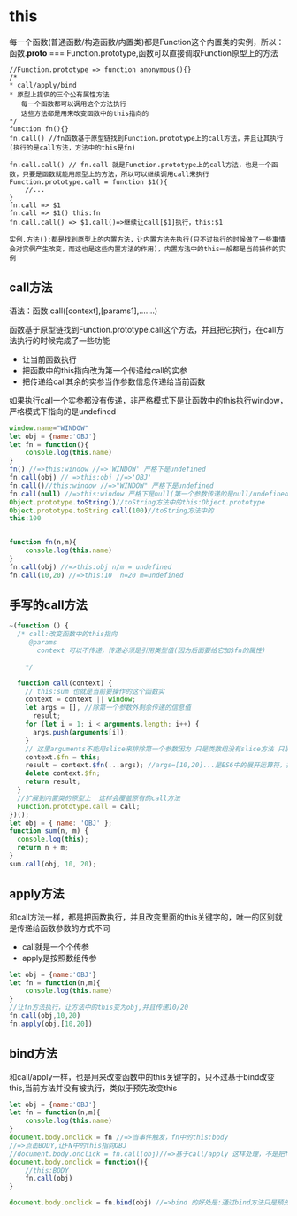 # this

每一个函数(普通函数/构造函数/内置类)都是Function这个内置类的实例，所以：函数.__proto__ === Function.prototype,函数可以直接调取Function原型上的方法

```JS
//Function.prototype => function anonymous(){}
/*
* call/apply/bind
* 原型上提供的三个公有属性方法
   每一个函数都可以调用这个方法执行
   这些方法都是用来改变函数中的this指向的
*/
function fn(){}
fn.call() //fn函数基于原型链找到Function.prototype上的call方法，并且让其执行(执行的是call方法，方法中的this是fn)

fn.call.call() // fn.call 就是Function.prototype上的call方法，也是一个函数，只要是函数就能用原型上的方法，所以可以继续调用call来执行
Function.prototype.call = function $1(){
    //...
}
fn.call => $1
fn.call => $1() this:fn
fn.call.call() => $1.call()=>继续让call[$1]执行，this:$1

实例.方法():都是找到原型上的内置方法，让内置方法先执行(只不过执行的时候做了一些事情会对实例产生改变，而这也是这些内置方法的作用)，内置方法中的this一般都是当前操作的实例
```

## call方法

语法：函数.call([context],[params1],.......)

函数基于原型链找到Function.prototype.call这个方法，并且把它执行，在call方法执行的时候完成了一些功能

- 让当前函数执行
- 把函数中的this指向改为第一个传递给call的实参
- 把传递给call其余的实参当作参数信息传递给当前函数

如果执行call一个实参都没有传递，非严格模式下是让函数中的this执行window，严格模式下指向的是undefined

```js
window.name="WINDOW"
let obj = {name:'OBJ'}
let fn = function(){
    console.log(this.name)
}
fn() //=>this:window //=>'WINDOW' 严格下是undefined
fn.call(obj) // =>this:obj //=>'OBJ'
fn.call()//this:window //=>"WINDOW" 严格下是undefined
fn.call(null) //=>this:window 严格下是null(第一个参数传递的是null/undefined/不传),非严格模式下this指向window,严格模式下传递的是谁this就是谁，不传this是undefined
Object.prototype.toString()//toString方法中的this:Object.prototype
Object.prototype.toString.call(100)//toString方法中的
this:100


function fn(n,m){
    console.log(this.name)
}
fn.call(obj) //=>this:obj n/m = undefined
fn.call(10,20) //=>this:10  n=20 m=undefined
```

## 手写的call方法

```js
~(function () {
  /* call:改变函数中的this指向
     @params
       context 可以不传递，传递必须是引用类型值(因为后面要给它加$fn的属性) 
     
    */

  function call(context) {
    // this:sum 也就是当前要操作的这个函数实
    context = context || window;
    let args = [], //除第一个参数外剩余传递的信息值
      result;
    for (let i = 1; i < arguments.length; i++) {
      args.push(arguments[i]);
    }
    // 这里arguments不能用slice来排除第一个参数因为 只是类数组没有slice方法 只能用for
    context.$fn = this;
    result = context.$fn(...args); //args=[10,20]...是ES6中的展开运算符，把数组中的每一项分别的展开传递给函数// context.$fn(10,20)
    delete context.$fn;
    return result;
  }
  //扩展到内置类的原型上  这样会覆盖原有的call方法
  Function.prototype.call = call;
})();
let obj = { name: 'OBJ' };
function sum(n, m) {
  console.log(this);
  return n + m;
}
sum.call(obj, 10, 20);
```

## apply方法

和call方法一样，都是把函数执行，并且改变里面的this关键字的，唯一的区别就是传递给函数参数的方式不同

- call就是一个个传参
- apply是按照数组传参

```js
let obj = {name:'OBJ'}
let fn = function(n,m){
    console.log(this.name)
}
//让fn方法执行，让方法中的this变为obj,并且传递10/20
fn.call(obj,10,20)
fn.apply(obj,[10,20])
```

## bind方法

和call/apply一样，也是用来改变函数中的this关键字的，只不过基于bind改变this,当前方法并没有被执行，类似于预先改变this

```js
let obj = {name:'OBJ'}
let fn = function(n,m){
    console.log(this.name)
}
document.body.onclick = fn //=>当事件触发，fn中的this:body
//=>点击BODY,让FN中的this指向OBJ
//document.body.onclick = fn.call(obj)//=>基于call/apply 这样处理，不是把fn绑定给事件，而是把fn执行后端结果绑定给事件
document.body.onclick = function(){
    //this:BODY
    fn.call(obj)
}

document.body.onclick = fn.bind(obj) //=>bind 的好处是:通过bind方法只是预先把fn中的this修改为obj，此时fn并没有执行呢，当点击事件触发才会执行fn(call/apply都是改变this的同时立即把方法执行)=>在IE6-8中不支持bind方法。预先做啥事情的思想被称为“柯里化函数”
```

